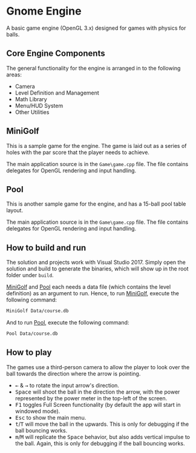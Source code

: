 # Gnome Engine
A basic game engine (OpenGL 3.x) designed for games with physics for balls.

## Core Engine Components
The general functionality for the engine is arranged in to the following areas:
- Camera
- Level Definition and Management
- Math Library
- Menu/HUD System
- Other Utilities

## MiniGolf
This is a sample game for the engine. The game is laid out as a series of holes with the par score that the player needs to achieve.

The main application source is in the `Game\game.cpp` file. The file contains delegates for OpenGL rendering and input handling.
	  
## Pool
This is another sample game for the engine, and has a 15-ball pool table layout.

The main application source is in the `Game\game.cpp` file. The file contains delegates for OpenGL rendering and input handling.

## How to build and run
The solution and projects work with Visual Studio 2017. Simply open the solution and build to generate the binaries, which will show up in the root folder under `build`.

[MiniGolf](#minigolf) and [Pool](#pool) each needs a data file (which contains the level definition) as an argument to run. Hence, to run [MiniGolf](#minigolf), execute the following command:
```bash
MiniGolf Data/course.db
```

And to run [Pool](#pool), execute the following command:
```bash
Pool Data/course.db
```
	
## How to play
The games use a third-person camera to allow the player to look over the ball towards the direction where the arrow is pointing.
	
- <kbd>&leftarrow;</kbd> & <kbd>&rightarrow;</kbd> to rotate the input arrow's direction.
- <kbd>Space</kbd> will shoot the ball in the direction the arrow, with the power represented by the power meter in the top-left of the screen.
- <kbd>F1</kbd> toggles Full Screen functionality (by default the app will start in windowed mode).
- <kbd>Esc</kbd> to show the main menu.
- <kbd>t</kbd>/<kbd>T</kbd> will move the ball in the upwards. This is only for debugging if the ball bouncing works.
- <kbd>m</kbd>/<kbd>M</kbd> will replicate the <kbd>Space</kbd> behavior, but also adds vertical impulse to the ball. Again, this is only for debugging if the ball bouncing works.